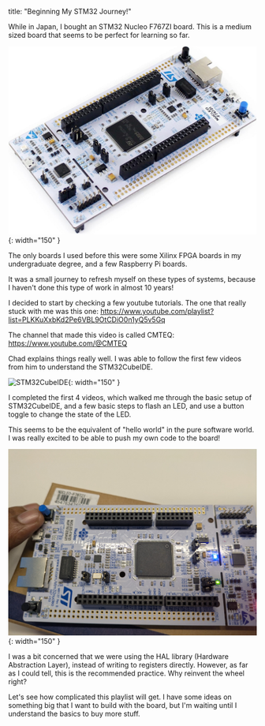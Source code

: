 title: "Beginning My STM32 Journey!"

While in Japan, I bought an STM32 Nucleo F767ZI board. This is a medium sized board that seems to be perfect for learning so far.

![STM32 board](/assets/posts/2025-05-06-beginner_stm32/board.jpg){: width="150" }

The only boards I used before this were some Xilinx FPGA boards in my undergraduate degree, and a few Raspberry Pi boards.

It was a small journey to refresh myself on these types of systems, because I haven't done this type of work in almost 10 years!

I decided to start by checking a few youtube tutorials. The one that really stuck with me was this one:
https://www.youtube.com/playlist?list=PLKKuXxbKd2Pe6VBL9OtCDiO0n1yQ5v5Gq

The channel that made this video is called CMTEQ:
https://www.youtube.com/@CMTEQ

Chad explains things really well. I was able to follow the first few videos from him to understand the STM32CubeIDE.

![STM32CubeIDE](/assets/posts/2025-05-06-beginner_stm32/stm32cubeide.jpg){: width="150" }

I completed the first 4 videos, which walked me through the basic setup of STM32CubeIDE, and a few basic steps to
flash an LED, and use a button toggle to change the state of the LED.

This seems to be the equivalent of "hello world" in the pure software world. I was really excited to be able to push
my own code to the board!

![STM32 board with LED and button](/assets/posts/2025-05-06-beginner_stm32/button_and_led_blinking.jpg){: width="150" }

I was a bit concerned that we were using the HAL library (Hardware Abstraction Layer), instead of writing to registers directly.
However, as far as I could tell, this is the recommended practice. Why reinvent the wheel right?

Let's see how complicated this playlist will get. I have some ideas on something big that I want to build with the board,
but I'm waiting until I understand the basics to buy more stuff.